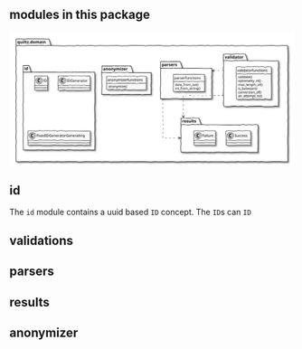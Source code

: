 ## modules in this package

<!--
@startuml domain-lib
skinparam {
  handwritten true
  monochrome true
  linetype ortho
}
hide <<functions>> circle
hide <<functions>> attributes
hide <<functions>> stereotype

package quiltz.domain {
  package results {
    class Success
    class Failure
  }
  package validator {
    class validatorfunctions <<functions>> {
      validate()
      optionality_of()
      max_length_of()
      is_between()
      conversion_of()
      an_attempt_to()
    }
  }
  package parsers {
    class parserfunctions <<functions>> {
      date_from_iso()
      int_from_string()
    }
  }
  package anonymizer {
    class anonymizerfunctions <<functions>> {
      anonymize()
    }
  }
  package id {
    class ID
    class IDGenerator
    class FixedIDGeneratorGenerating
  }
}
validator .> parsers
validator .> results
parsers ..> results

@enduml

-->
![domain-lib](images/domain-lib.svg)

## id

The `id` module contains a uuid based `ID` concept. The `ID`s can 
`ID` 

## validations

## parsers

## results

## anonymizer